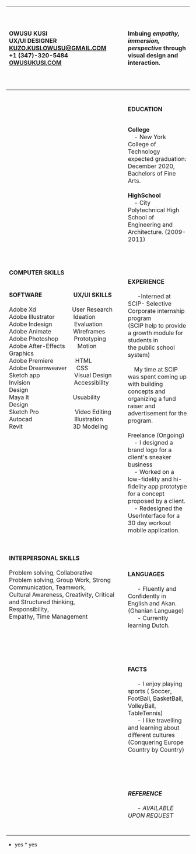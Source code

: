 
| &nbsp; &nbsp; <br> &nbsp; &nbsp; <br> &nbsp; &nbsp; <br> OWUSU KUSI <br> UX/UI DESIGNER<br>KUZO.KUSI.OWUSU@GMAIL.COM <br>+1 (347)-320-5484 <br>[OWUSUKUSI.COM](https://www.owusukusi.com "My Portfolio") <br> &nbsp; &nbsp; &nbsp; &nbsp; &nbsp; &nbsp; &nbsp; &nbsp; &nbsp; &nbsp; &nbsp; &nbsp; &nbsp; &nbsp; &nbsp; &nbsp; &nbsp;  &nbsp; &nbsp; &nbsp; &nbsp; &nbsp; &nbsp; &nbsp; &nbsp; &nbsp; &nbsp; &nbsp;  &nbsp; &nbsp; &nbsp; &nbsp; &nbsp; &nbsp; &nbsp; &nbsp; &nbsp; &nbsp; &nbsp;  &nbsp; &nbsp; &nbsp; &nbsp; &nbsp; &nbsp; &nbsp; &nbsp; &nbsp; &nbsp; &nbsp;  &nbsp; &nbsp; &nbsp; &nbsp; &nbsp; &nbsp; &nbsp; &nbsp; &nbsp; &nbsp; &nbsp; &nbsp; &nbsp;  &nbsp; &nbsp; &nbsp; &nbsp; &nbsp; &nbsp; &nbsp; &nbsp; &nbsp; &nbsp; &nbsp;  &nbsp; &nbsp; &nbsp; &nbsp; &nbsp; &nbsp; &nbsp; &nbsp; &nbsp; &nbsp; &nbsp;  &nbsp; &nbsp; &nbsp;|   |   Imbuing ***empathy, immersion, perspective*** through visual design and interaction. |     
|:--- |:---	|:--- |
| <h4>**COMPUTER SKILLS**</h4> <br>  **SOFTWARE**&nbsp; &nbsp; &nbsp; &nbsp; &nbsp; &nbsp;  &nbsp; &nbsp;  &nbsp; &nbsp; **UX/UI SKILLS**<br>  &nbsp; <br>Adobe Xd&nbsp; &nbsp; &nbsp; &nbsp; &nbsp; &nbsp; &nbsp; &nbsp; &nbsp; &nbsp; &nbsp; &nbsp;User Research <br> Adobe Illustrator&nbsp; &nbsp; &nbsp; &nbsp; &nbsp; &nbsp;  Ideation <br>Adobe Indesign&nbsp; &nbsp; &nbsp; &nbsp; &nbsp; &nbsp; &nbsp; Evaluation<br>Adobe Animate&nbsp; &nbsp; &nbsp; &nbsp; &nbsp; &nbsp; &nbsp; Wireframes<br>Adobe Photoshop&nbsp; &nbsp; &nbsp; &nbsp; &nbsp; Prototyping<br>Adobe After-Effects&nbsp; &nbsp; &nbsp; &nbsp; Motion Graphics<br>Adobe Premiere&nbsp; &nbsp; &nbsp; &nbsp; &nbsp; &nbsp; &nbsp; HTML<br>Adobe Dreamweaver&nbsp; &nbsp; &nbsp; CSS<br>Sketch app&nbsp; &nbsp; &nbsp; &nbsp; &nbsp; &nbsp; &nbsp; &nbsp; &nbsp; &nbsp; &nbsp; Visual Design<br>Invision &nbsp; &nbsp; &nbsp; &nbsp; &nbsp; &nbsp; &nbsp; &nbsp; &nbsp; &nbsp; &nbsp; &nbsp; &nbsp; &nbsp;Accessibility Design<br>Maya lt&nbsp; &nbsp; &nbsp; &nbsp; &nbsp; &nbsp; &nbsp; &nbsp; &nbsp; &nbsp; &nbsp; &nbsp; &nbsp; &nbsp; Usuability Design<br>Sketch Pro&nbsp; &nbsp; &nbsp; &nbsp; &nbsp; &nbsp; &nbsp; &nbsp; &nbsp; &nbsp; &nbsp; &nbsp;Video Editing<br>Autocad &nbsp; &nbsp; &nbsp; &nbsp; &nbsp; &nbsp; &nbsp; &nbsp; &nbsp; &nbsp; &nbsp; &nbsp; &nbsp; Illustration<br>Revit &nbsp; &nbsp; &nbsp; &nbsp; &nbsp; &nbsp; &nbsp; &nbsp; &nbsp; &nbsp; &nbsp; &nbsp; &nbsp; &nbsp; &nbsp; &nbsp;3D Modeling<br> &nbsp; &nbsp; <br> &nbsp; &nbsp; <br> &nbsp; &nbsp; <br> &nbsp; &nbsp; <br> &nbsp; &nbsp; <br>&nbsp; &nbsp; <br> <br> &nbsp; &nbsp; <br>  <br><br><br><br><br><br><br><br><br> **INTERPERSONAL SKILLS** <br>  &nbsp; <br> Problem solving, Collaborative<br> Problem solving,  Group Work, Strong Communication, Teamwork, <br> Cultural Awareness, Creativity, Critical<br> and Structured thinking, Responsibility,<br> Empathy, Time Management  <br>&nbsp; &nbsp; <br> <br>&nbsp; &nbsp; <br> <br>&nbsp; &nbsp; <br> <br>    |     | &nbsp; &nbsp; <br> &nbsp; &nbsp; <br> **EDUCATION**<br>&nbsp; &nbsp; &nbsp; <p align="left">**College**<br>  &nbsp; &nbsp;  - New York College of Technology expected graduation: December 2020, Bachelors of Fine Arts.<br>&nbsp; <br> **HighSchool**<br> &nbsp; &nbsp; - City Polytechnical High School of Engineering and<br>Architecture. (2009-2011)</p>&nbsp; &nbsp; &nbsp; &nbsp; &nbsp; &nbsp; &nbsp; &nbsp; &nbsp; &nbsp; &nbsp; &nbsp; &nbsp; &nbsp; &nbsp; &nbsp; &nbsp; &nbsp; &nbsp; &nbsp; &nbsp; &nbsp; &nbsp; &nbsp; &nbsp; &nbsp; &nbsp; &nbsp; &nbsp; &nbsp; &nbsp; &nbsp; &nbsp; &nbsp; &nbsp; &nbsp; &nbsp; &nbsp; &nbsp;<br>&nbsp; &nbsp; &nbsp; &nbsp; &nbsp; <br> **EXPERIENCE**<br><br>&nbsp; &nbsp; &nbsp; -Interned at SCIP- Selective Corporate internship program<br> (SCIP help to provide a growth module for students in<br> the public school system) <br> &nbsp; <br>  &nbsp; &nbsp;  My time at SCIP was spent coming up with building concepts and organizing a fund raiser and advertisement for the program.  <br> &nbsp; <br> Freelance (Ongoing)<br>  &nbsp; &nbsp; - I designed a brand logo for a client's sneaker business <br>   &nbsp; &nbsp;  - Worked on a low-fidelity and hi-fidelity app prototype <br>for a concept proposed by a client. <br>   &nbsp; &nbsp;  - Redesigned the UserInterface for a 30 day workout<br> mobile application.<br> &nbsp; &nbsp; &nbsp; &nbsp; &nbsp; &nbsp; &nbsp; &nbsp; &nbsp; &nbsp; &nbsp; &nbsp; &nbsp; &nbsp; &nbsp; &nbsp; &nbsp; &nbsp; &nbsp; &nbsp; &nbsp; &nbsp; &nbsp; &nbsp; &nbsp; &nbsp; &nbsp; &nbsp; &nbsp; &nbsp; &nbsp; &nbsp; &nbsp; &nbsp; &nbsp; &nbsp; &nbsp; &nbsp; &nbsp;<br>&nbsp; &nbsp; &nbsp; &nbsp; &nbsp; <br>  &nbsp; &nbsp; <br> **LANGUAGES** <br><br>&nbsp; &nbsp; &nbsp; - Fluently and Confidently in English and Akan.<br>(Ghanian Language)<br> &nbsp; &nbsp; &nbsp; - Currently learning Dutch.<br> &nbsp; &nbsp; &nbsp; &nbsp; &nbsp; &nbsp; &nbsp; &nbsp; &nbsp; &nbsp; &nbsp; &nbsp; &nbsp; &nbsp; &nbsp; &nbsp; &nbsp; &nbsp; &nbsp; &nbsp; &nbsp; &nbsp; &nbsp; &nbsp; &nbsp; &nbsp; &nbsp; &nbsp; &nbsp; &nbsp; &nbsp; &nbsp; &nbsp; &nbsp; &nbsp; &nbsp; &nbsp; &nbsp; &nbsp;<br>&nbsp; &nbsp; &nbsp; &nbsp; &nbsp; <br>  &nbsp; &nbsp; <br> **FACTS** <br><br>&nbsp; &nbsp; &nbsp; - I enjoy playing sports ( Soccer, FootBall, BasketBall, VolleyBall, TableTennis)<br>	&nbsp; &nbsp; &nbsp; - I like travelling and learning about different cultures (Conquering Europe Country by Country) &nbsp; &nbsp; &nbsp; &nbsp; &nbsp; &nbsp; &nbsp; &nbsp; &nbsp; &nbsp; &nbsp; &nbsp; &nbsp; &nbsp; &nbsp; &nbsp; &nbsp; &nbsp; &nbsp; &nbsp; &nbsp; &nbsp; &nbsp; &nbsp; &nbsp; &nbsp; &nbsp; &nbsp; &nbsp; &nbsp; &nbsp; &nbsp; &nbsp; &nbsp; &nbsp; &nbsp; &nbsp; &nbsp; &nbsp;<br>&nbsp; &nbsp; &nbsp; &nbsp; &nbsp; <br>  &nbsp; &nbsp; <br> ***REFERENCE*** <br><br>&nbsp; &nbsp; &nbsp; - *AVAILABLE UPON REQUEST* </br>&nbsp; &nbsp; <br> &nbsp; &nbsp; <br>  |     
   


* yes * yes

